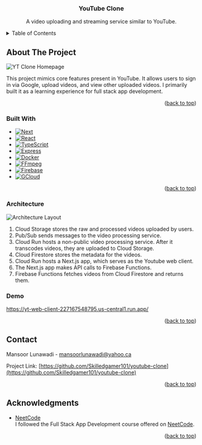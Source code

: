 <a id="readme-top"></a>

<div align="center">

<h3 align="center">YouTube Clone</h3>

  <p align="center">
    A video uploading and streaming service similar to YouTube.
    <br />
  </p>
</div>



<!-- TABLE OF CONTENTS -->
<details>
  <summary>Table of Contents</summary>
  <ol>
    <li>
      <a href="#about-the-project">About The Project</a>
      <ul>
        <li><a href="#built-with">Built With</a></li>
        <li><a href="#architecture">Architecture</a></li>
        <li><a href="#demo">Demo</a></li>
      </ul>
    </li>
    <li><a href="#contact">Contact</a></li>
    <li><a href="#acknowledgments">Acknowledgments</a></li>
  </ol>
</details>

<!-- ABOUT THE PROJECT -->
## About The Project

![YT Clone Homepage](https://github.com/user-attachments/assets/e89a3b27-a3df-4b41-aa15-3f411c08421a)

This project mimics core features present in YouTube. It allows users to sign in via Google, upload videos, and view other uploaded videos. I primarily built it as a learning experience for full stack app development.

<p align="right">(<a href="#readme-top">back to top</a>)</p>

### Built With

* [![Next][Next.js]][Next-url]
* [![React][React.js]][React-url]
* [![TypeScript][TypeScript]][TypeScript-url]
* [![Express][Express.js]][Express-url]
* [![Docker][Docker]][Docker-url]
* [![FFmpeg][FFmpeg]][FFmpeg-url]
* [![Firebase][Firebase]][Firebase-url]
* [![GCloud][GCloud]][Gcloud-url]

<p align="right">(<a href="#readme-top">back to top</a>)</p>

<!-- Architecture -->
### Architecture
![Architecture Layout](https://github.com/user-attachments/assets/e8fcf070-baf4-4477-9521-a82da21fa5d0)

1. Cloud Storage stores the raw and processed videos uploaded by users.
2. Pub/Sub sends messages to the video processing service.
3. Cloud Run hosts a non-public video processing service. After it transcodes videos, they are uploaded to Cloud Storage.
4. Cloud Firestore stores the metadata for the videos.
5. Cloud Run hosts a Next.js app, which serves as the Youtube web client.
6. The Next.js app makes API calls to Firebase Functions.
7. Firebase Functions fetches videos from Cloud Firestore and returns them.

### Demo
https://yt-web-client-227167548795.us-central1.run.app/

<p align="right">(<a href="#readme-top">back to top</a>)</p>

<!-- CONTACT -->
## Contact

Mansoor Lunawadi - mansoorlunawadi@yahoo.ca

Project Link: [https://github.com/Skilledgamer101/youtube-clone](https://github.com/Skilledgamer101/youtube-clone)

<p align="right">(<a href="#readme-top">back to top</a>)</p>

<!-- ACKNOWLEDGMENTS -->
## Acknowledgments

* [NeetCode](https://neetcode.io/courses/full-stack-dev/0) <br />
I followed the Full Stack App Development course offered on [NeetCode](https://neetcode.io/courses/full-stack-dev/0).

<p align="right">(<a href="#readme-top">back to top</a>)</p>



<!-- MARKDOWN LINKS & IMAGES -->
<!-- https://www.markdownguide.org/basic-syntax/#reference-style-links -->
[Next.js]: https://img.shields.io/badge/next.js-000000?style=for-the-badge&logo=nextdotjs&logoColor=white
[Next-url]: https://nextjs.org/
[React.js]: https://img.shields.io/badge/React-20232A?style=for-the-badge&logo=react&logoColor=61DAFB
[React-url]: https://reactjs.org/
[TypeScript]: https://shields.io/badge/TypeScript-3178C6?style=for-the-badge&logo=TypeScript&logoColor=FFF
[TypeScript-url]: https://www.typescriptlang.org/
[Express.js]: https://img.shields.io/badge/Express%20js-000000?style=for-the-badge&logo=express&logoColor=white
[Express-url]: https://expressjs.com/
[Docker]: https://img.shields.io/badge/Docker-2CA5E0?style=for-the-badge&logo=docker&logoColor=white
[Docker-url]: https://www.docker.com/
[FFmpeg]: https://img.shields.io/badge/FFmpeg-007808?style=for-the-badge&logo=FFmpeg&logoColor=green
[FFmpeg-url]: https://www.ffmpeg.org/
[Firebase]: https://img.shields.io/badge/firebase-ffca28?style=for-the-badge&logo=firebase&logoColor=black
[Firebase-url]: https://firebase.google.com
[GCloud]: https://img.shields.io/badge/Google%20Cloud-4285F4?&style=for-the-badge&logo=Google%20Cloud&logoColor=white
[GCloud-url]: https://cloud.google.com

